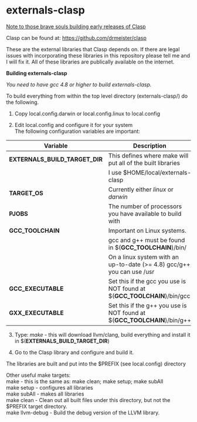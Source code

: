 **externals-clasp**
===============

<a href="http://drmeister.wordpress.com/2014/09/26/building-clasp-and-externals-clasp/">Note to those brave souls building early releases of Clasp</a>

Clasp can be found at:   https://github.com/drmeister/clasp

These are the external libraries that Clasp depends on. If there are legal issues with incorporating these libraries in this repository please tell me and I will fix it.  All of these libraries are publically available on the internet.

**Building externals-clasp**

_You need to have gcc 4.8 or higher to build externals-clasp._

To build everything from within the top level directory (externals-clasp/) do the following.

1) Copy local.config.darwin or local.config.linux to local.config

2) Edit local.config and configure it for your system<br>
  The following configuration variables are important:
  
| Variable  |   Description 
| ------------- | --------------|
| **EXTERNALS_BUILD_TARGET_DIR**  | This defines where make will put all of the built libraries  |
|   | I use $HOME/local/externals-clasp |
|**TARGET_OS**                    |Currently either _linux_ or _darwin_|
|**PJOBS**                        |The number of processors you have available to build with|
|**GCC_TOOLCHAIN**                |Important on Linux systems. | 
|                                 |gcc and g++ must be found in $(**GCC_TOOLCHAIN**)/bin/ |
|                                 |On a linux system with an up-to-date (>= 4.8) gcc/g++ you can use /usr |
|**GCC_EXECUTABLE**               |Set this if the gcc you use is NOT found at $(**GCC_TOOLCHAIN**)/bin/gcc |
|**GXX_EXECUTABLE**               |Set this if the g++ you use is NOT found at $(**GCC_TOOLCHAIN**)/bin/g++ |
  
3) Type:  _make_    - this will download llvm/clang, build everything and install it in $(**EXTERNALS_BUILD_TARGET_DIR**)

4) Go to the Clasp library and configure and build it.

The libraries are built and put into the $PREFIX (see local.config) directory

Other useful make targets:<br>
make            - this is the same as:  make clean; make setup; make subAll<br>
make setup      - configures all libraries<br>
make subAll     - makes all libraries<br>
make clean      - Clean out all built files under this directory, but not the $PREFIX target directory.<br>
make llvm-debug - Build the debug version of the LLVM library.


